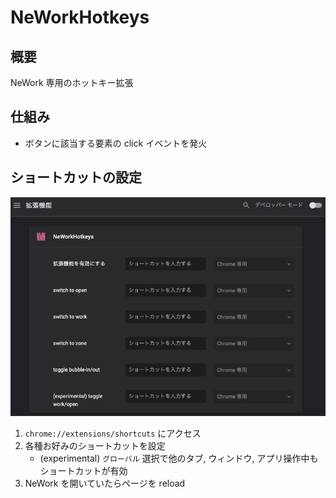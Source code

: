 # NeWorkHotkeys

## 概要

NeWork 専用のホットキー拡張

## 仕組み

- ボタンに該当する要素の click イベントを発火

## ショートカットの設定

![](./shortcut.png)

1. `chrome://extensions/shortcuts` にアクセス
2. 各種お好みのショートカットを設定
    - (experimental) `グローバル` 選択で他のタブ, ウィンドウ, アプリ操作中もショートカットが有効
3. NeWork を開いていたらページを reload
